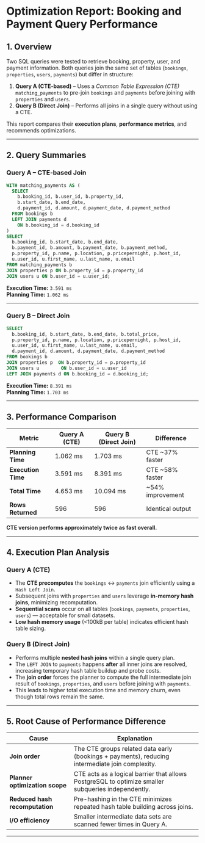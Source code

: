 # Optimization Report: Booking and Payment Query Performance

## 1. Overview

Two SQL queries were tested to retrieve booking, property, user, and payment information. Both queries join the same set of tables (`bookings`, `properties`, `users`, `payments`) but differ in structure:

1. **Query A (CTE-based)** – Uses a *Common Table Expression (CTE)* `matching_payments` to pre-join `bookings` and `payments` before joining with `properties` and `users`.  
2. **Query B (Direct Join)** – Performs all joins in a single query without using a CTE.

This report compares their **execution plans**, **performance metrics**, and recommends optimizations.

---

## 2. Query Summaries

### Query A – CTE-based Join

```sql
WITH matching_payments AS (
  SELECT 
    b.booking_id, b.user_id, b.property_id,
    b.start_date, b.end_date,
    d.payment_id, d.amount, d.payment_date, d.payment_method
  FROM bookings b
  LEFT JOIN payments d 
    ON b.booking_id = d.booking_id
)
SELECT 
  b.booking_id, b.start_date, b.end_date,
  b.payment_id, b.amount, b.payment_date, b.payment_method,
  p.property_id, p.name, p.location, p.pricepernight, p.host_id,
  u.user_id, u.first_name, u.last_name, u.email
FROM matching_payments b
JOIN properties p ON b.property_id = p.property_id
JOIN users u ON b.user_id = u.user_id;
```

**Execution Time:** `3.591 ms`  
**Planning Time:** `1.062 ms`

---

### Query B – Direct Join

```sql
SELECT                     
  b.booking_id, b.start_date, b.end_date, b.total_price,
  p.property_id, p.name, p.location, p.pricepernight, p.host_id,
  u.user_id, u.first_name, u.last_name, u.email,
  d.payment_id, d.amount, d.payment_date, d.payment_method
FROM bookings b
JOIN properties p  ON b.property_id = p.property_id
JOIN users u        ON b.user_id = u.user_id
LEFT JOIN payments d ON b.booking_id = d.booking_id;
```

**Execution Time:** `8.391 ms`  
**Planning Time:** `1.703 ms`

---

## 3. Performance Comparison

| Metric | Query A (CTE) | Query B (Direct Join) | Difference |
|--------|----------------|------------------------|-------------|
| **Planning Time** | 1.062 ms | 1.703 ms | CTE ~37% faster |
| **Execution Time** | 3.591 ms | 8.391 ms | CTE ~58% faster |
| **Total Time** | 4.653 ms | 10.094 ms | ~54% improvement |
| **Rows Returned** | 596 | 596 | Identical output |

**CTE version performs approximately twice as fast overall.**

---

## 4. Execution Plan Analysis

### Query A (CTE)
- The **CTE precomputes** the `bookings` ↔ `payments` join efficiently using a `Hash Left Join`.
- Subsequent joins with `properties` and `users` leverage **in-memory hash joins**, minimizing recomputation.
- **Sequential scans** occur on all tables (`bookings`, `payments`, `properties`, `users`) — acceptable for small datasets.
- **Low hash memory usage** (<100kB per table) indicates efficient hash table sizing.

### Query B (Direct Join)
- Performs multiple **nested hash joins** within a single query plan.
- The `LEFT JOIN` to `payments` happens **after** all inner joins are resolved, increasing temporary hash table buildup and probe costs.
- The **join order** forces the planner to compute the full intermediate join result of `bookings`, `properties`, and `users` before joining with `payments`.
- This leads to higher total execution time and memory churn, even though total rows remain the same.

---

## 5. Root Cause of Performance Difference

| Cause | Explanation |
|-------|--------------|
| **Join order** | The CTE groups related data early (bookings + payments), reducing intermediate join complexity. |
| **Planner optimization scope** | CTE acts as a logical barrier that allows PostgreSQL to optimize smaller subqueries independently. |
| **Reduced hash recomputation** | Pre-hashing in the CTE minimizes repeated hash table building across joins. |
| **I/O efficiency** | Smaller intermediate data sets are scanned fewer times in Query A. |

---

